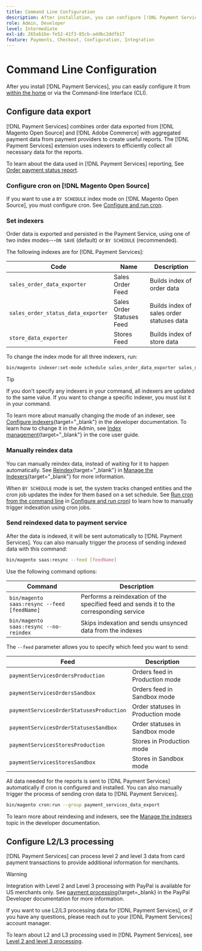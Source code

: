 ```yaml
---
title: Command Line Configuration
description: After installation, you can configure [!DNL Payment Services] using the Command-line Interface (CLI).
role: Admin, Developer
level: Intermediate
exl-id: 265ab1be-fe52-41f3-85cb-addbc2ddfb17
feature: Payments, Checkout, Configuration, Integration
---
```

# Command Line Configuration

After you install [!DNL Payment Services], you can easily configure it from [within the home](payments-home.md) or via the Command-line Interface (CLI).

## Configure data export

[!DNL Payment Services] combines order data exported from [!DNL Magento Open Source] and [!DNL Adobe Commerce] with aggregated payment data from payment providers to create useful reports. The [!DNL Payment Services] extension uses indexers to efficiently collect all necessary data for the reports.

To learn about the data used in [!DNL Payment Services] reporting, See [Order payment status report](order-payment-status.md#data-used-in-the-report).

### Configure cron on [!DNL Magento Open Source]

If you want to use a `BY SCHEDULE` index mode on [!DNL Magento Open Source], you must configure cron. See [Configure and run cron](https://devdocs.magento.com/guides/v2.4/config-guide/cli/config-cli-subcommands-cron.html).

### Set indexers

Order data is exported and persisted in the Payment Service, using one of two index modes---`ON SAVE` (default) or `BY SCHEDULE` (recommended).

The following indexes are for [!DNL Payment Services]:

|   Code    |   Name    |   Description    |
|    ---    |  ---  |  ---  |
|   `sales_order_data_exporter`    |   Sales Order Feed   |   Builds index of order data  |
|   `sales_order_status_data_exporter`    |   Sales Order Statuses Feed    |    Builds index of sales order statuses data   |
|   `store_data_exporter`    |   Stores Feed    |   Builds index of store data   |

To change the index mode for all three indexers, run:

``` bash
bin/magento indexer:set-mode schedule sales_order_data_exporter sales_order_status_data_exporter store_data_exporter
```

>[!TIP]
>
>If you don't specify any indexers in your command, all indexers are updated to the same value. If you want to change a specific indexer, you must list it in your command.

To learn more about manually changing the mode of an indexer, see [Configure indexers](https://devdocs.magento.com/guides/v2.4/config-guide/cli/config-cli-subcommands-index.html#configure-indexers){target="_blank"} in the developer documentation. To learn how to change it in the Admin, see [Index management](https://docs.magento.com/user-guide/system/index-management.html#change-the-index-mode){target="_blank"} in the core user guide.

### Manually reindex data

You can manually reindex data, instead of waiting for it to happen automatically. See [Reindex](https://devdocs.magento.com/guides/v2.4/config-guide/cli/config-cli-subcommands-index.html#reindex){target="_blank"} in [Manage the Indexers](https://devdocs.magento.com/guides/v2.4/config-guide/cli/config-cli-subcommands-index.html){target="_blank"} for more information.

When `BY SCHEDULE` mode is set, the system tracks changed entities and the cron job updates the index for them based on a set schedule. See [Run cron from the command line](https://devdocs.magento.com/guides/v2.4/config-guide/cli/config-cli-subcommands-cron.html#config-cli-cron-group-run) in [Configure and run cron](https://devdocs.magento.com/guides/v2.4/config-guide/cli/config-cli-subcommands-cron.html)) to learn how to manually trigger indexation using cron jobs.

### Send reindexed data to payment service

After the data is indexed, it will be sent automatically to [!DNL Payment Services]. You can also manually trigger the process of sending indexed data with this command:

``` bash
bin/magento saas:resync --feed [feedName]
```

Use the following command options:

|   Command    |   Description    |
|  ---  |  ---  |
|   `bin/magento saas:resync --feed [feedName]`    |   Performs a reindexation of the specified feed and sends it to the corresponding service   |
|   `bin/magento saas:resync --no-reindex`    |    Skips indexation and sends unsynced data from the indexes  |

The `--feed` parameter allows you to specify which feed you want to send:

|   Feed    |   Description    |
|  ---  |  ---  |
|    `paymentServicesOrdersProduction`   |   Orders feed in Production mode    |
|    `paymentServicesOrdersSandbox`    |   Orders feed in Sandbox mode    |
|    `paymentServicesOrderStatusesProduction`   |   Order statuses in Production mode    |
|    `paymentServicesOrderStatusesSandbox`   |   Order statuses in Sandbox mode    |
|    `paymentServicesStoresProduction`   |    Stores in Production mode   |
|    `paymentServicesStoresSandbox`  |   Stores in Sandbox mode    |

All data needed for the reports is sent to [!DNL Payment Services] automatically if cron is configured and installed. You can also manually trigger the process of sending cron data to [!DNL Payment Services].

``` bash
bin/magento cron:run --group payment_services_data_export
```

To learn more about reindexing and indexers, see the [Manage the indexers](https://devdocs.magento.com/guides/v2.4/config-guide/cli/config-cli-subcommands-index.html) topic in the developer documentation.

## Configure L2/L3 processing

[!DNL Payment Services] can process level 2 and level 3 data from card payment transactions to provide additional information for merchants.

>[!WARNING]
>
> Integration with Level 2 and Level 3 processing with PayPal is available for US merchants only. See [payment processing](https://developer.paypal.com/docs/checkout/advanced/processing/){target=_blank} in the PayPal Developer documentation for more information.

If you want to use L2/L3 processing data for [!DNL Payment Services], or if you have any questions, please reach out to your [!DNL Payment Services] account manager.

To learn about L2 and L3 processing used in [!DNL Payment Services], see [Level 2 and level 3 processing](levels-card-payment-transactions.md).
